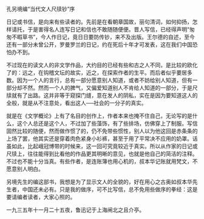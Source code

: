孔另境编“当代文人尺牍钞”序

  

日记或书信，是向来有些读者的。先前是在看朝章国故，丽句清词，如何抑扬，怎样请托，于是害得名人连写日记和信也不敢随随便便。晋人写信，已经得声明“匆匆不暇草书”，今人作日记，竟日日要防传钞，来不及出版。王尔德的自述，至今还有一部分未曾公开，罗曼罗兰的日记，约在死后十年才可发表，这在我们中国恐怕办不到。

不过现在的读文人的非文学作品，大约目的已经有些和古之人不同，是比较的欧化了的：远之，在钩稽文坛的故实，近之，在探索作者的生平。而后者似乎要居多数。因为一个人的言行，总有一部分愿意别人知道，或者不妨给别人知道，但有一部分却不然。然而一个人的脾气，又偏爱知道别人不肯给人知道的一部分，于是尺牍就有了出路。这并非等于窥探门缝，意在发人的阴私，实在是因为要知道这人的全般，就是从不注意处，看出这人──社会的一分子的真实。

就是在《文学概论》上有了名目的创作上，作者本来也掩不住自己，无论写的是什么，这个人总还是这个人，不过加了些藻饰，有了些排场，仿佛穿上了制服。写信固然比较的随便，然而做作惯了的，仍不免带些惯性，别人以为他这回是赤条条的上场了罢，他其实还是穿着肉色紧身小衫裤，甚至于用了平常决不应用的奶罩。话虽如此，比起峨冠博带的时候来，这一回可究竟较近于真实。所以从作家的日记或尺牍上，往往能得到比看他的作品更其明晰的意见，也就是他自己的简洁的注释。不过也不能十分当真。有些作者，是连账簿也用心机的，叔本华记账就用梵文，不愿意别人明白。

另境先生的编这部书，我想是为了显示文人的全貌的，好在用心之古奥如叔本华先生者，中国还未必有。只是我的做序，可不比写信，总不免用些做序的拳经：这是要请编者读者，大家心照的。

一九三五年十一月二十五夜，鲁迅记于上海闸北之且介亭。